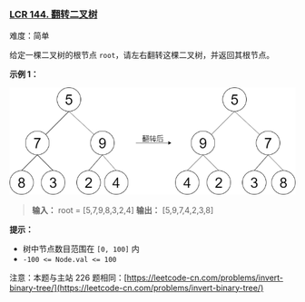 ### [LCR 144. 翻转二叉树](https://leetcode.cn/problems/er-cha-shu-de-jing-xiang-lcof/)

难度：简单

给定一棵二叉树的根节点 `root`，请左右翻转这棵二叉树，并返回其根节点。

**示例 1：**

![](./assets/img/Question0144.png)

> **输入：** root = [5,7,9,8,3,2,4]
> **输出：** [5,9,7,4,2,3,8]

**提示：**

- 树中节点数目范围在 `[0, 100]` 内
- `-100 <= Node.val <= 100`

注意：本题与主站 226 题相同：[https://leetcode-cn.com/problems/invert-binary-tree/](https://leetcode-cn.com/problems/invert-binary-tree/)
